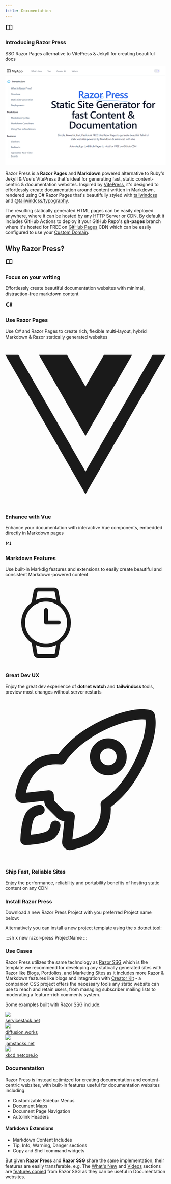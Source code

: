 ```yaml
---
title: Documentation
---
```


<div class="not-prose flex flex-col items-center">
   <div class="flex">
      <svg class="w-28 h-28" xmlns="http://www.w3.org/2000/svg" width="24" height="24" viewBox="0 0 24 24"><path fill="none" stroke="currentColor" stroke-linecap="round" stroke-linejoin="round" stroke-width="2" d="M3 19a9 9 0 0 1 9 0a9 9 0 0 1 9 0M3 6a9 9 0 0 1 9 0a9 9 0 0 1 9 0M3 6v13m9-13v13m9-13v13"></path></svg>
   </div>
</div>
<div class="not-prose mt-4 px-4 sm:px-6">
<div class="text-center"><h3 id="razor-ssg" class="text-4xl sm:text-5xl md:text-6xl tracking-tight font-extrabold text-gray-900">
    Introducing Razor Press
</h3></div>
<p class="mx-auto mt-5 max-w-prose text-xl text-gray-500">
    SSG Razor Pages alternative to VitePress & Jekyll for creating beautiful docs
</p>
<div class="my-8">
<a href="https://razor-press.web-templates.io" class="not-prose max-w-4xl"><div class="block flex justify-center shadow hover:shadow-lg rounded overflow-hidden"><img class="" src="https://raw.githubusercontent.com/ServiceStack/Assets/master/csharp-templates/razor-press.png"></div></a>
</div></div>

Razor Press is a **Razor Pages** and **Markdown** powered alternative to Ruby's Jekyll & Vue's VitePress that's ideal for
generating fast, static content-centric & documentation websites. Inspired by [VitePress](https://vitepress.dev),
it's designed to effortlessly create documentation around content written in Markdown, rendered using C# Razor Pages
that's beautifully styled with [tailwindcss](https://tailwindcss.com) and [@tailwindcss/typography](https://tailwindcss.com/docs/typography-plugin).

<div class="flex justify-center">
    <lite-youtube class="w-full mx-4 my-4" width="560" height="315" videoid="uqEa_DfFFDQ" style="background-image: url('https://img.youtube.com/vi/uqEa_DfFFDQ/maxresdefault.jpg')"></lite-youtube>
</div>

The resulting statically generated HTML pages can be easily deployed anywhere, where it can be hosted by any HTTP Server or CDN.
By default it includes GitHub Actions to deploy it your GitHub Repo's **gh-pages** branch where it's hosted for FREE
on [GitHub Pages](https://pages.github.com) CDN which can be easily configured to use your
[Custom Domain](https://docs.github.com/en/pages/configuring-a-custom-domain-for-your-github-pages-site).

<div class="not-prose hide-title pb-16"> 
    <div class="relative bg-white dark:bg-black mb-8 py-8">
        <div class="mx-auto max-w-md px-4 sm:max-w-3xl sm:px-6 lg:max-w-7xl lg:px-8">
            <div class="mt-20">
                <h2 class="text-center mb-4 text-4xl font-bold leading-8">Why Razor Press?</h2>
            </div>
            <div class="relative bg-white dark:bg-black mb-8 py-8">
                <div class="mx-auto max-w-md px-4 sm:max-w-3xl sm:px-6 lg:max-w-7xl lg:px-8">
                    <div class="mt-12">
                        <div class="grid grid-cols-1 gap-8 sm:grid-cols-2">
                            <div class="pt-6">
                                <div class="flow-root rounded-lg bg-gray-50 dark:bg-gray-900 px-6 pb-8">
                                    <div class="-mt-6">
                                        <div>
                                            <a href="https://stackoverflow.com/questions/ask?tags=servicestack" class="inline-flex items-center justify-center rounded-md bg-indigo-500 p-2 shadow-lg text-white">
                                                <svg class="w-8 h-8" xmlns="http://www.w3.org/2000/svg" width="24" height="24" viewBox="0 0 24 24"><path fill="none" stroke="currentColor" stroke-linecap="round" stroke-linejoin="round" stroke-width="2" d="M3 19a9 9 0 0 1 9 0a9 9 0 0 1 9 0M3 6a9 9 0 0 1 9 0a9 9 0 0 1 9 0M3 6v13m9-13v13m9-13v13"/></svg>
                                            </a>
                                        </div>
                                        <h3 class="mt-8 text-lg font-medium tracking-tight text-gray-900 dark:text-gray-50">
                                            Focus on your writing
                                        </h3>
                                        <p class="mt-5 text-base text-gray-500 dark:text-gray-400">
                                            Effortlessly create beautiful documentation websites with minimal, distraction-free markdown content
                                        </p>
                                    </div>
                                </div>
                            </div>
                            <div class="pt-6">
                                <div class="flow-root rounded-lg bg-gray-50 dark:bg-gray-900 px-6 pb-8">
                                    <div class="-mt-6">
                                        <div>
                                            <span class="inline-flex items-center justify-center rounded-md bg-indigo-500 p-2 shadow-lg text-white">
                                                <svg class="w-8 h-8" xmlns="http://www.w3.org/2000/svg" width="24" height="24" viewBox="0 0 24 24"><path fill="currentColor" d="m11.5 15.97l.41 2.44c-.26.14-.68.27-1.24.39c-.57.13-1.24.2-2.01.2c-2.21-.04-3.87-.7-4.98-1.96C2.56 15.77 2 14.16 2 12.21c.05-2.31.72-4.08 2-5.32C5.32 5.64 6.96 5 8.94 5c.75 0 1.4.07 1.94.19s.94.25 1.2.4l-.58 2.49l-1.06-.34c-.4-.1-.86-.15-1.39-.15c-1.16-.01-2.12.36-2.87 1.1c-.76.73-1.15 1.85-1.18 3.34c0 1.36.37 2.42 1.08 3.2c.71.77 1.71 1.17 2.99 1.18l1.33-.12c.43-.08.79-.19 1.1-.32M13.89 19l.61-4H13l.34-2h1.5l.32-2h-1.5L14 9h1.5l.61-4h2l-.61 4h1l.61-4h2l-.61 4H22l-.34 2h-1.5l-.32 2h1.5L21 15h-1.5l-.61 4h-2l.61-4h-1l-.61 4h-2m2.95-6h1l.32-2h-1l-.32 2Z"/></svg>
                                            </span>
                                        </div>
                                        <h3 class="mt-8 text-lg font-medium tracking-tight text-gray-900 dark:text-gray-50">
                                            Use Razor Pages
                                        </h3>
                                        <p class="mt-5 text-base text-gray-500 dark:text-gray-400">
                                            Use C# and Razor Pages to create rich, flexible multi-layout, 
                                            hybrid Markdown &amp; Razor statically generated websites
                                        </p>
                                    </div>
                                </div>
                            </div>
                            <div class="pt-6">
                                <div class="flow-root rounded-lg bg-gray-50 dark:bg-gray-900 px-6 pb-8">
                                    <div class="-mt-6">
                                        <div>
                                            <span class="inline-flex items-center justify-center rounded-md bg-indigo-500 p-2 shadow-lg text-white">
                                                <svg class="w-8 h-8" xmlns="http://www.w3.org/2000/svg" width="512" height="512" viewBox="0 0 512 512"><path fill="currentColor" d="M512 34.512L256 477.488L0 34.512h41.601L256 405.502l214.399-370.99H512zM256 135.247L196.818 34.512h-89.766L256 292.248L404.948 34.512h-89.766L256 135.247z"/></svg>
                                            </span>
                                        </div>
                                        <h3 class="mt-8 text-lg font-medium tracking-tight text-gray-900 dark:text-gray-50">
                                            Enhance with Vue
                                        </h3>
                                        <p class="mt-5 text-base text-gray-500 dark:text-gray-400">
                                            Enhance your documentation with interactive Vue components,
                                            embedded directly in Markdown pages
                                        </p>
                                    </div>
                                </div>
                            </div>
                            <div class="pt-6">
                                <div class="flow-root rounded-lg bg-gray-50 dark:bg-gray-900 px-6 pb-8">
                                    <div class="-mt-6">
                                        <div>
                                            <span class="inline-flex items-center justify-center rounded-md bg-indigo-500 p-2 shadow-lg text-white">
                                                <svg class="w-8 h-8" xmlns="http://www.w3.org/2000/svg" width="20" height="20" viewBox="0 0 20 20"><path fill="currentColor" d="M2.491 4.046a.75.75 0 0 1 .83.218L7 8.592l3.678-4.328A.75.75 0 0 1 12 4.75v9.5a.75.75 0 0 1-1.5 0V6.79l-2.929 3.446a.75.75 0 0 1-1.142 0L3.5 6.79v7.46a.75.75 0 0 1-1.5 0v-9.5a.75.75 0 0 1 .491-.704ZM13.22 11.72a.75.75 0 0 1 1.06 0l.72.72V4.75a.75.75 0 0 1 1.5 0v7.69l.72-.72a.75.75 0 1 1 1.06 1.06l-2 2a.75.75 0 0 1-1.06 0l-2-2a.75.75 0 0 1 0-1.06Z"/></svg>
                                            </span>
                                        </div>
                                        <h3 class="mt-8 text-lg font-medium tracking-tight text-gray-900 dark:text-gray-50">
                                            Markdown Features
                                        </h3>
                                        <p class="mt-5 text-base text-gray-500 dark:text-gray-400">
                                            Use built-in Markdig features and extensions to easily 
                                            create beautiful and consistent Markdown-powered content
                                        </p>
                                    </div>
                                </div>
                            </div>
                            <div class="pt-6">
                                <div class="flow-root rounded-lg bg-gray-50 dark:bg-gray-900 px-6 pb-8">
                                    <div class="-mt-6">
                                        <div>
                                            <span class="inline-flex items-center justify-center rounded-md bg-indigo-500 p-2 shadow-lg text-white">
                                                <svg class="w-8 h-8" xmlns="http://www.w3.org/2000/svg" width="256" height="256" viewBox="0 0 256 256"><path fill="currentColor" d="M206 128a77.92 77.92 0 0 0-32.53-63.31L167.1 29.5A14 14 0 0 0 153.32 18h-50.64A14 14 0 0 0 88.9 29.5l-6.37 35.19a77.87 77.87 0 0 0 0 126.62l6.37 35.19a14 14 0 0 0 13.78 11.5h50.64a14 14 0 0 0 13.78-11.5l6.37-35.19A77.92 77.92 0 0 0 206 128ZM100.71 31.64a2 2 0 0 1 2-1.64h50.64a2 2 0 0 1 2 1.64l4.56 25.19a77.68 77.68 0 0 0-63.7 0Zm54.58 192.72a2 2 0 0 1-2 1.64h-50.61a2 2 0 0 1-2-1.64l-4.56-25.19a77.68 77.68 0 0 0 63.7 0ZM128 194a66 66 0 1 1 66-66a66.08 66.08 0 0 1-66 66Zm46-66a6 6 0 0 1-6 6h-40a6 6 0 0 1-6-6V88a6 6 0 0 1 12 0v34h34a6 6 0 0 1 6 6Z"/></svg>
                                            </span>
                                        </div>
                                        <h3 class="mt-8 text-lg font-medium tracking-tight text-gray-900 dark:text-gray-50">
                                            Great Dev UX
                                        </h3>
                                        <p class="mt-5 text-base text-gray-500 dark:text-gray-400">
                                            Enjoy the great dev experience of <b>dotnet watch</b> and <b>tailwindcss</b> tools,
                                            preview most changes without server restarts
                                        </p>
                                    </div>
                                </div>
                            </div>
                            <div class="pt-6">
                                <div class="flow-root rounded-lg bg-gray-50 dark:bg-gray-900 px-6 pb-8">
                                    <div class="-mt-6">
                                        <div>
                                            <span class="inline-flex items-center justify-center rounded-md bg-indigo-500 p-2 shadow-lg text-white">
                                                <svg class="w-8 h-8" xmlns="http://www.w3.org/2000/svg" width="512" height="512" viewBox="0 0 512 512"><path fill="none" stroke="currentColor" stroke-linecap="round" stroke-linejoin="round" stroke-width="32" d="M461.81 53.81a4.4 4.4 0 0 0-3.3-3.39c-54.38-13.3-180 34.09-248.13 102.17a294.9 294.9 0 0 0-33.09 39.08c-21-1.9-42-.3-59.88 7.5c-50.49 22.2-65.18 80.18-69.28 105.07a9 9 0 0 0 9.8 10.4l81.07-8.9a180.29 180.29 0 0 0 1.1 18.3a18.15 18.15 0 0 0 5.3 11.09l31.39 31.39a18.15 18.15 0 0 0 11.1 5.3a179.91 179.91 0 0 0 18.19 1.1l-8.89 81a9 9 0 0 0 10.39 9.79c24.9-4 83-18.69 105.07-69.17c7.8-17.9 9.4-38.79 7.6-59.69a293.91 293.91 0 0 0 39.19-33.09c68.38-68 115.47-190.86 102.37-247.95ZM298.66 213.67a42.7 42.7 0 1 1 60.38 0a42.65 42.65 0 0 1-60.38 0Z"/><path fill="none" stroke="currentColor" stroke-linecap="round" stroke-linejoin="round" stroke-width="32" d="M109.64 352a45.06 45.06 0 0 0-26.35 12.84C65.67 382.52 64 448 64 448s65.52-1.67 83.15-19.31A44.73 44.73 0 0 0 160 402.32"/></svg>
                                            </span>
                                        </div>
                                        <h3 class="mt-8 text-lg font-medium tracking-tight text-gray-900 dark:text-gray-50">
                                            Ship Fast, Reliable Sites
                                        </h3>
                                        <p class="mt-5 text-base text-gray-500 dark:text-gray-400">
                                            Enjoy the performance, reliability and portability benefits of hosting static content on any CDN
                                        </p>
                                    </div>
                                </div>
                            </div>
                        </div>
                    </div>
                </div>
            </div>
        </div>
    </div>
</div>


### Install Razor Press

Download a new Razor Press Project with you preferred Project name below:

<razor-press></razor-press>

Alternatively you can install a new project template using the [x dotnet tool](https://docs.servicestack.net/dotnet-tool):

:::sh
x new razor-press ProjectName
:::

### Use Cases

Razor Press utilizes the same technology as
[Razor SSG](https://razor-ssg.web-templates.io/posts/razor-ssg) which is the template we recommend for developing any
statically generated sites with Razor like Blogs, Portfolios, and Marketing Sites as it includes more Razor & Markdown
features like blogs and integration with [Creator Kit](https://servicestack.net/creatorkit/) - a companion OSS project
offers the necessary tools any static website can use to reach and retain users, from managing subscriber mailing lists to
moderating a feature-rich comments system.

Some examples built with Razor SSG include:

<div class="not-prose mt-8 grid grid-cols-2 gap-4">
    <a class="block group border dark:border-gray-800 hover:border-indigo-700 dark:hover:border-indigo-700 flex flex-col justify-between" href="https://servicestack.net">
        <img class="p-2" src="https://docs.servicestack.net/img/pages/ssg/servicestack.net-home-1440.png">
        <div class="bg-gray-50 dark:bg-gray-800 text-gray-600 dark:text-gray-300 font-semibold group-hover:bg-indigo-700 group-hover:text-white text-center py-2">servicestack.net</div>
    </a>
    <a class="block group border dark:border-gray-800 hover:border-indigo-700 dark:hover:border-indigo-700" href="https://diffusion.works">
        <div style="max-height:350px;overflow:hidden">
        <img class="p-2" src="https://servicestack.net/img/posts/vue-diffusion/vuediffusion-search.png"></div>
        <div class="bg-gray-50 dark:bg-gray-800 text-gray-600 dark:text-gray-300 font-semibold group-hover:bg-indigo-700 group-hover:text-white text-center py-2">diffusion.works</div>
    </a>
    <a class="block group border dark:border-gray-800 hover:border-indigo-700 dark:hover:border-indigo-700" href="https://jamstacks.net">
        <img class="p-2" src="https://docs.servicestack.net/img/pages/release-notes/v6.9/jamstacks-screenshot.png">
        <div class="bg-gray-50 dark:bg-gray-800 text-gray-600 dark:text-gray-300 font-semibold group-hover:bg-indigo-700 group-hover:text-white text-center py-2">jamstacks.net</div>
    </a>
    <a class="block group border dark:border-gray-800 hover:border-indigo-700 dark:hover:border-indigo-700" href="https://xkcd.netcore.io">
        <img class="p-2" src="https://docs.servicestack.net/img/pages/release-notes/v6.9/xkcd-screenshot.png">
        <div class="bg-gray-50 dark:bg-gray-800 text-gray-600 dark:text-gray-300 font-semibold group-hover:bg-indigo-700 group-hover:text-white text-center py-2">xkcd.netcore.io</div>
    </a>
</div>

### Documentation

Razor Press is instead optimized for creating documentation and content-centric websites, with built-in features useful
for documentation websites including:

- Customizable Sidebar Menus
- Document Maps
- Document Page Navigation
- Autolink Headers

#### Markdown Extensions

- Markdown Content Includes
- Tip, Info, Warning, Danger sections
- Copy and Shell command widgets

But given **Razor Press** and **Razor SSG** share the same implementation, their features are easily transferable, e.g.
The [What's New](/whatsnew) and [Videos](/videos) sections are
[features copied](https://razor-ssg.web-templates.io/posts/razor-ssg#whats-new-feature) from Razor SSG as they can be
useful in Documentation websites.
